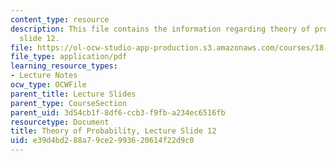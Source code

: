 ```yaml
---
content_type: resource
description: This file contains the information regarding theory of probability, lecture
  slide 12.
file: https://ol-ocw-studio-app-production.s3.amazonaws.com/courses/18-175-theory-of-probability-spring-2014/e39d4bd288a79ce2993620614f22d9c0_MIT18_175S14_Lecture12.pdf
file_type: application/pdf
learning_resource_types:
- Lecture Notes
ocw_type: OCWFile
parent_title: Lecture Slides
parent_type: CourseSection
parent_uid: 3d54cb1f-8df6-ccb3-f9fb-a234ec6516fb
resourcetype: Document
title: Theory of Probability, Lecture Slide 12
uid: e39d4bd2-88a7-9ce2-9936-20614f22d9c0
---
```


